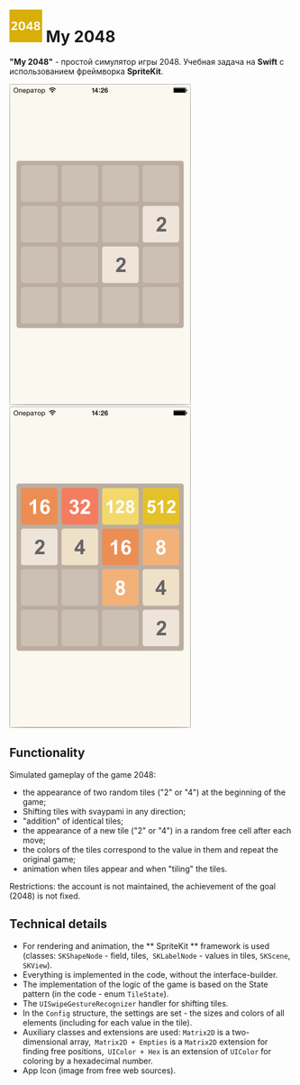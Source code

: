 # ![](https://github.com/DmitrJuga/My2048/blob/master/My2048/Images.xcassets/AppIcon.appiconset/2048_app_icon-29@2x.png)  My 2048

**"My 2048"** - простой симулятор игры 2048. Учебная задача на **Swift** с использованием фреймворка **SpriteKit**.

![](https://github.com/DmitrJuga/My2048/blob/master/screenshots/screenshot1.png)
![](https://github.com/DmitrJuga/My2048/blob/master/screenshots/screenshot2.png)


## Functionality

Simulated gameplay of the game 2048:
- the appearance of two random tiles ("2" or "4") at the beginning of the game;
- Shifting tiles with svaypami in any direction;
- "addition" of identical tiles;
- the appearance of a new tile ("2" or "4") in a random free cell after each move;
- the colors of the tiles correspond to the value in them and repeat the original game;
- animation when tiles appear and when "tiling" the tiles.

Restrictions: the account is not maintained, the achievement of the goal (2048) is not fixed.

## Technical details

- For rendering and animation, the ** SpriteKit ** framework is used (classes: `SKShapeNode` - field, tiles,` SKLabelNode` - values ​​in tiles, `SKScene`,` SKView`).
- Everything is implemented in the code, without the interface-builder.
- The implementation of the logic of the game is based on the State pattern (in the code - enum `TileState`).
- The `UISwipeGestureRecognizer` handler for shifting tiles.
- In the `Config` structure, the settings are set - the sizes and colors of all elements (including for each value in the tile).
- Auxiliary classes and extensions are used: `Matrix2D` is a two-dimensional array,` Matrix2D + Empties` is a `Matrix2D` extension for finding free positions,` UIColor + Hex` is an extension of `UIColor` for coloring by a hexadecimal number.
- App Icon (image from free web sources).
